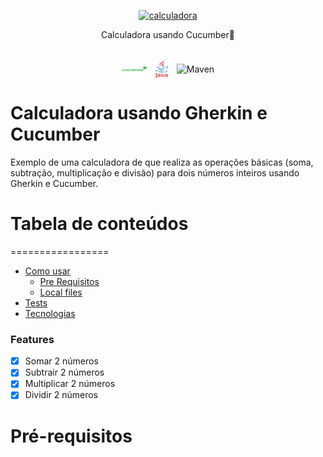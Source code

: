 <p align="center">
  <a href="https://unform.dev">
    <img src="https://github.com/GQS-2023/CalculadoraCucumber/assets/45953979/db121376-cbff-437c-801d-a31a83faa022" height="150" width="175" alt="calculadora" />
  </a>
</p>

<p align="center">Calculadora usando Cucumber🚀</p>

<div align="center" style="display: inline_block"><br>
  <img align="center" alt="Cucumber" height="30" width="40" src="https://github.com/devicons/devicon/blob/master/icons/cucumber/cucumber-plain-wordmark.svg">
  <img align="center" alt="Java" height="30" width="40" src="https://github.com/devicons/devicon/blob/master/icons/java/java-original-wordmark.svg">
  <img align="center" alt="Maven" height="30" width="40" src="https://upload.wikimedia.org/wikipedia/commons/5/52/Apache_Maven_logo.svg">
</div>

# Calculadora usando Gherkin e Cucumber

<p>Exemplo de uma calculadora de que realiza as operações básicas (soma, subtração, multiplicação e divisão) para dois números inteiros usando Gherkin e Cucumber.</p>

# Tabela de conteúdos
=================
<!--ts-->
   * [Como usar](#como-usar)
      * [Pre Requisitos](#pre-requisitos)
      * [Local files](#local-files)
   * [Tests](#testes)
   * [Tecnologias](#tecnologias)
<!--te-->

### Features

- [x] Somar 2 números
- [x] Subtrair 2 números
- [x] Multiplicar 2 números
- [x] Dividir 2 números

# Pré-requisitos
